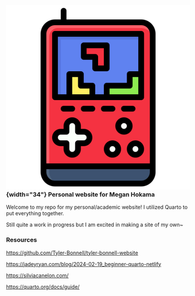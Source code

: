 ### ![](images/icon.png){width="34"} Personal website for Megan Hokama

Welcome to my repo for my personal/academic website! I utilized Quarto to put everything together.

Still quite a work in progress but I am excited in making a site of my own\~

### Resources

https://github.com/Tyler-Bonnell/tyler-bonnell-website

https://jadeyryan.com/blog/2024-02-19_beginner-quarto-netlify

https://silviacanelon.com/

https://quarto.org/docs/guide/
